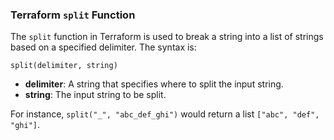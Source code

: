 ### Terraform `split` Function

The `split` function in Terraform is used to break a string into a list of strings based on a specified delimiter. The syntax is:

```hcl
split(delimiter, string)
```

- **delimiter**: A string that specifies where to split the input string.
- **string**: The input string to be split.

For instance, `split("_", "abc_def_ghi")` would return a list `["abc", "def", "ghi"]`.
